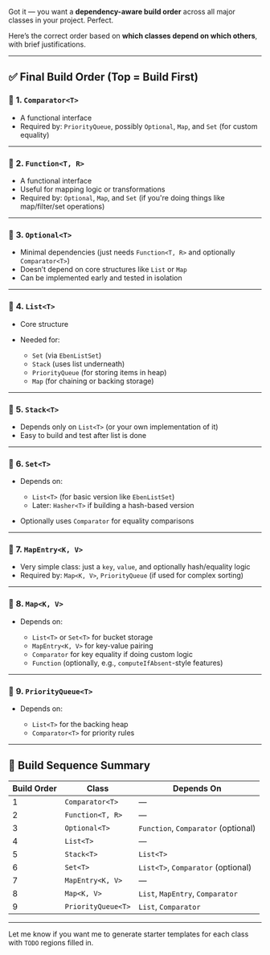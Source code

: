 Got it — you want a **dependency-aware build order** across all major classes in your project. Perfect.

Here’s the correct order based on **which classes depend on which others**, with brief justifications.

---

## ✅ Final Build Order (Top = Build First)

### 🔢 **1. `Comparator<T>`**

- A functional interface
- Required by: `PriorityQueue`, possibly `Optional`, `Map`, and `Set` (for custom equality)

---

### 🔢 **2. `Function<T, R>`**

- A functional interface
- Useful for mapping logic or transformations
- Required by: `Optional`, `Map`, and `Set` (if you're doing things like map/filter/set operations)

---

### 🔢 **3. `Optional<T>`**

- Minimal dependencies (just needs `Function<T, R>` and optionally `Comparator<T>`)
- Doesn’t depend on core structures like `List` or `Map`
- Can be implemented early and tested in isolation

---

### 🔢 **4. `List<T>`**

- Core structure
- Needed for:

  - `Set` (via `EbenListSet`)
  - `Stack` (uses list underneath)
  - `PriorityQueue` (for storing items in heap)
  - `Map` (for chaining or backing storage)

---

### 🔢 **5. `Stack<T>`**

- Depends only on `List<T>` (or your own implementation of it)
- Easy to build and test after list is done

---

### 🔢 **6. `Set<T>`**

- Depends on:

  - `List<T>` (for basic version like `EbenListSet`)
  - Later: `Hasher<T>` if building a hash-based version

- Optionally uses `Comparator` for equality comparisons

---

### 🔢 **7. `MapEntry<K, V>`**

- Very simple class: just a `key`, `value`, and optionally hash/equality logic
- Required by: `Map<K, V>`, `PriorityQueue` (if used for complex sorting)

---

### 🔢 **8. `Map<K, V>`**

- Depends on:

  - `List<T>` or `Set<T>` for bucket storage
  - `MapEntry<K, V>` for key-value pairing
  - `Comparator` for key equality if doing custom logic
  - `Function` (optionally, e.g., `computeIfAbsent`-style features)

---

### 🔢 **9. `PriorityQueue<T>`**

- Depends on:

  - `List<T>` for the backing heap
  - `Comparator<T>` for priority rules

---

## 🚦 Build Sequence Summary

| Build Order | Class              | Depends On                          |
| ----------- | ------------------ | ----------------------------------- |
| 1           | `Comparator<T>`    | —                                   |
| 2           | `Function<T, R>`   | —                                   |
| 3           | `Optional<T>`      | `Function`, `Comparator` (optional) |
| 4           | `List<T>`          | —                                   |
| 5           | `Stack<T>`         | `List<T>`                           |
| 6           | `Set<T>`           | `List<T>`, `Comparator` (optional)  |
| 7           | `MapEntry<K, V>`   | —                                   |
| 8           | `Map<K, V>`        | `List`, `MapEntry`, `Comparator`    |
| 9           | `PriorityQueue<T>` | `List`, `Comparator`                |

---

Let me know if you want me to generate starter templates for each class with `TODO` regions filled in.
